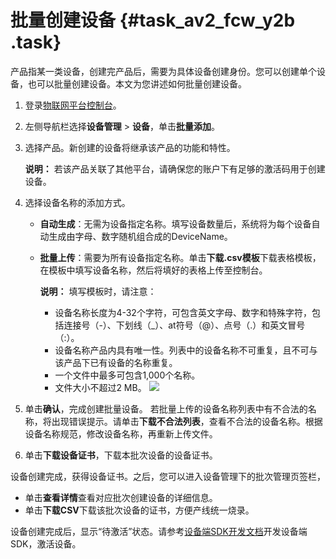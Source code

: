 # 批量创建设备 {#task_av2_fcw_y2b .task}

产品指某一类设备，创建完产品后，需要为具体设备创建身份。您可以创建单个设备，也可以批量创建设备。本文为您讲述如何批量创建设备。

1.  登录[物联网平台控制台](http://iot.console.aliyun.com/)。
2.  左侧导航栏选择**设备管理** \> **设备**，单击**批量添加**。
3.  选择产品。新创建的设备将继承该产品的功能和特性。 

    **说明：** 若该产品关联了其他平台，请确保您的账户下有足够的激活码用于创建设备。

4.  选择设备名称的添加方式。 

    -   **自动生成**：无需为设备指定名称。填写设备数量后，系统将为每个设备自动生成由字母、数字随机组合成的DeviceName。
    -   **批量上传**：需要为所有设备指定名称。单击**下载.csv模板**下载表格模板，在模板中填写设备名称，然后将填好的表格上传至控制台。

        **说明：** 填写模板时，请注意：

        -   设备名称长度为4-32个字符，可包含英文字母、数字和特殊字符，包括连接号（-）、下划线（\_）、at符号（@）、点号（.）和英文冒号（:）。
        -   设备名称产品内具有唯一性。列表中的设备名称不可重复，且不可与该产品下已有设备的名称重复。
        -   一个文件中最多可包含1,000个名称。
        -   文件大小不超过2 MB。
    ![](http://static-aliyun-doc.oss-cn-hangzhou.aliyuncs.com/assets/img/18869/156376633710667_zh-CN.png)

5.  单击**确认**，完成创建批量设备。 若批量上传的设备名称列表中有不合法的名称，将出现错误提示。请单击**下载不合法列表**，查看不合法的设备名称。根据设备名称规范，修改设备名称，再重新上传文件。
6.  单击**下载设备证书**，下载本批次设备的设备证书。

设备创建完成，获得设备证书。之后，您可以进入设备管理下的批次管理页签栏，

-   单击**查看详情**查看对应批次创建设备的详细信息。
-   单击**下载CSV**下载该批次设备的证书，方便产线统一烧录。

设备创建完成后，显示“待激活”状态。请参考[设备端SDK开发文档](../../../../cn.zh-CN/设备端开发指南/下载设备端SDK.md#)开发设备端SDK，激活设备。

